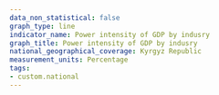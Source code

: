 ```yaml
---
data_non_statistical: false
graph_type: line
indicator_name: Power intensity of GDP by indusry
graph_title: Power intensity of GDP by indusry
national_geographical_coverage: Kyrgyz Republic
measurement_units: Percentage
tags:
- custom.national
---
```

